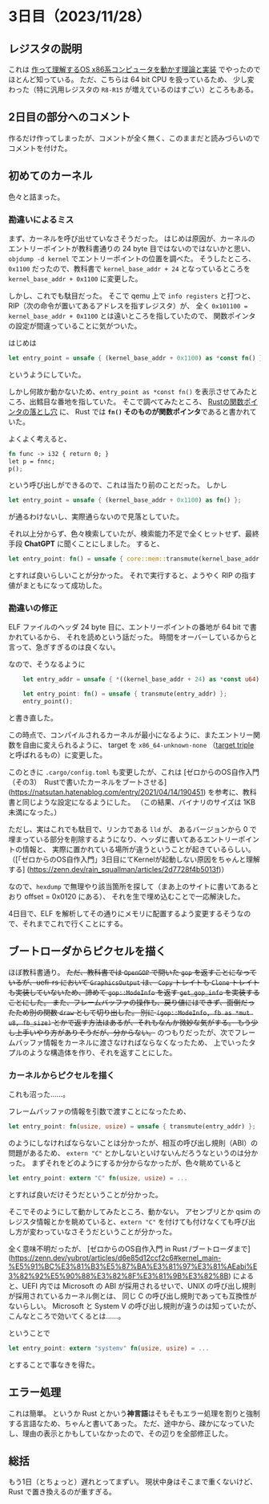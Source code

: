 # 3日目（2023/11/28）

## レジスタの説明
これは
[作って理解するOS x86系コンピュータを動かす理論と実装](https://gihyo.jp/book/2019/978-4-297-10847-2)
でやったのでほとんど知っている。
ただ、こちらは 64 bit CPU を扱っているため、
少し変わった（特に汎用レジスタの `R8-R15` が増えているのはすごい）ところもある。

## 2日目の部分へのコメント

作るだけ作ってしまったが、コメントが全く無く、このままだと読みづらいのでコメントを付けた。

## 初めてのカーネル

色々と詰まった。

### 勘違いによるミス

まず、カーネルを呼び出せていなさそうだった。
はじめは原因が、カーネルのエントリーポイントが教科書通りの 24 byte 目ではないのではないかと思い、
`objdump -d kernel` でエントリーポイントの位置を調べた。
そうしたところ、`0x1100` だったので、教科書で `kernel_base_addr + 24` となっているところを
`kernel_base_addr + 0x1100` に変更した。

しかし、これでも駄目だった。
そこで qemu 上で `info registers` と打つと、RIP（次の命令が置いてあるアドレスを指すレジスタ）が、
全く `0x101100 = kernel_base_addr + 0x1100` とは遠いところを指していたので、
関数ポインタの設定が間違っていることに気がついた。

はじめは

```rs
let entry_point = unsafe { (kernel_base_addr + 0x1100) as *const fn() };
```

というようにしていた。

しかし何故か動かないため、`entry_point as *const fn()` を表示させてみたところ、出鱈目な番地を指していた。
そこで調べてみたところ、
[Rustの関数ポインタの落とし穴](https://qnighy.hatenablog.com/entry/2018/02/11/220000) に、
Rust では **`fn()` そのものが関数ポインタ**であると書かれていた。

よくよく考えると、

```rs
fn func -> i32 { return 0; }
let p = fnnc;
p();
```

という呼び出しができるので、これは当たり前のことだった。
しかし

```rs
let entry_point = unsafe { (kernel_base_addr + 0x1100) as fn() };
```

が通るわけないし、実際通らないので見落としていた。

それ以上分からず、色々検索していたが、検索能力不足で全くヒットせず、最終手段 **ChatGPT** に聞くことにしました。
すると、

```rs
let entry_point: fn() = unsafe { core::mem::transmute(kernel_base_addr + 0x1100) };
```

とすれば良いらしいことが分かった。
それで実行すると、ようやく RIP の指す値がまともになって成功した。

### 勘違いの修正

ELF ファイルのヘッダ 24 byte 目に、エントリーポイントの番地が 64 bit で書かれているから、
それを読めという話だった。
時間をオーバーしているからと言って、急ぎすぎるのは良くない。

なので、そうなるように

```rs
    let entry_addr = unsafe { *((kernel_base_addr + 24) as *const u64) };

    let entry_point: fn() = unsafe { transmute(entry_addr) };
    entry_point();
```

と書き直した。

この時点で、コンパイルされるカーネルが最小になるように、またエントリー関数を自由に変えられるように、
target を
`x86_64-unknown-none` （[target triple](https://clang.llvm.org/docs/CrossCompilation.html#target-triple)
と呼ばれるもの）に変更した。

このときに `.cargo/config.toml` も変更したが、これは
[ゼロからのOS自作入門（その3）　Rustで書いたカーネルをブートさせる]
(https://natsutan.hatenablog.com/entry/2021/04/14/190451)
を参考に、教科書と同じような設定になるようにした。
（この結果、バイナリのサイズは 1KB 未満になった。）

ただし、実はこれでも駄目で、リンカである `lld` が、
あるバージョンから 0 で埋まっている部分を削除するようになり、ヘッダに書いてあるエントリーポイントの情報と、
実際に置かれている場所が違うということが起きているらしい。
（[「ゼロからのOS自作入門」3日目にてKernelが起動しない原因をちゃんと理解する]
(https://zenn.dev/rain_squallman/articles/2d7728f4b5013f)）

なので、`hexdump` で無理やり該当箇所を探して（まあ上のサイトに書いてあるとおり offset = 0x0120 にある）、
それを生で埋め込むことで一応解決した。

4日目で、ELF を解析してその通りにメモリに配置するよう変更するそうなので、それまでこれで行くことにする。

## ブートローダからピクセルを描く

ほぼ教科書通り。
~~ただ、教科書では `OpenGOP` で開いた `gop` を返すことになっているが、uefi-rs において `GraphicsOutput` は、
`Copy` トレイトも `Clone` トレイトも実装していないため、諦めて `gop::ModeInfo` を返す
`get_gop_info` を実装することにした。
また、フレームバッファの操作も、戻り値にはできず、面倒だったため別の関数 `draw` として切り出した。
別に `(gop::ModeInfo, fb as *mut u8, fb_size)` とかで返す方法はあるが、それもなんか微妙な気がする。
もう少し上手いやり方がありそうだが、分からない。~~
のつもりだったが、次でフレームバッファ情報をカーネルに渡さなければならなくなったため、
上でいったタプルのような構造体を作り、それを返すことにした。

### カーネルからピクセルを描く

これも沼った……。

フレームバッファの情報を引数で渡すことになったため、

```rs
let entry_point: fn(usize, usize) = unsafe { transmute(entry_addr) };
```

のようにしなければならないことは分かったが、相互の呼び出し規則（ABI）の問題があるため、
`extern "C"` とかしないといけないんだろうなというのは分かった。
まずそれをどのようにするか分からなかったが、色々眺めていると

```rs
let entry_point: extern "C" fn(usize, usize) = ...
```

とすれば良いだけそうだということが分かった。

そこでそのようにして動かしてみたところ、動かない。
アセンブリとか qsim のレジスタ情報とかを眺めていると、`extern "C"`
を付けても付けなくても呼び出し方が変わっていなさそうだということが分かった。

全く意味不明だったが、
[ゼロからのOS自作入門 in Rust /ブートローダまで]
(https://zenn.dev/yubrot/articles/d6e85d12ccf2c6#kernel_main-%E5%91%BC%E3%81%B3%E5%87%BA%E3%81%97%E3%81%AEabi%E3%82%92%E5%90%88%E3%82%8F%E3%81%9B%E3%82%8B)
によると、UEFI 内では Microsoft の ABI が採用されるせいで、UNIX の呼び出し規則が採用されているカーネル側とは、
同じ C の呼び出し規則であっても互換性がないらしい。
Microsoft と System V の呼び出し規則が違うのは知っていたが、こんなところで効いてくるとは……。

ということで

```rs
let entry_point: extern "systemv" fn(usize, usize) = ...
```

とすることで事なきを得た。

## エラー処理

これは簡単。
というか Rust とかいう**神言語**はそもそもエラー処理を割りと強制する言語なため、ちゃんと書いてあった。
ただ、途中から、疎かになっていたし、理由の表示とかもしていなかったので、その辺りを全部修正した。

## 総括

もう1日（とちょっと）遅れとってまずい。
現状中身はそこまで重くないけど、Rust で置き換えるのが重すぎる。
